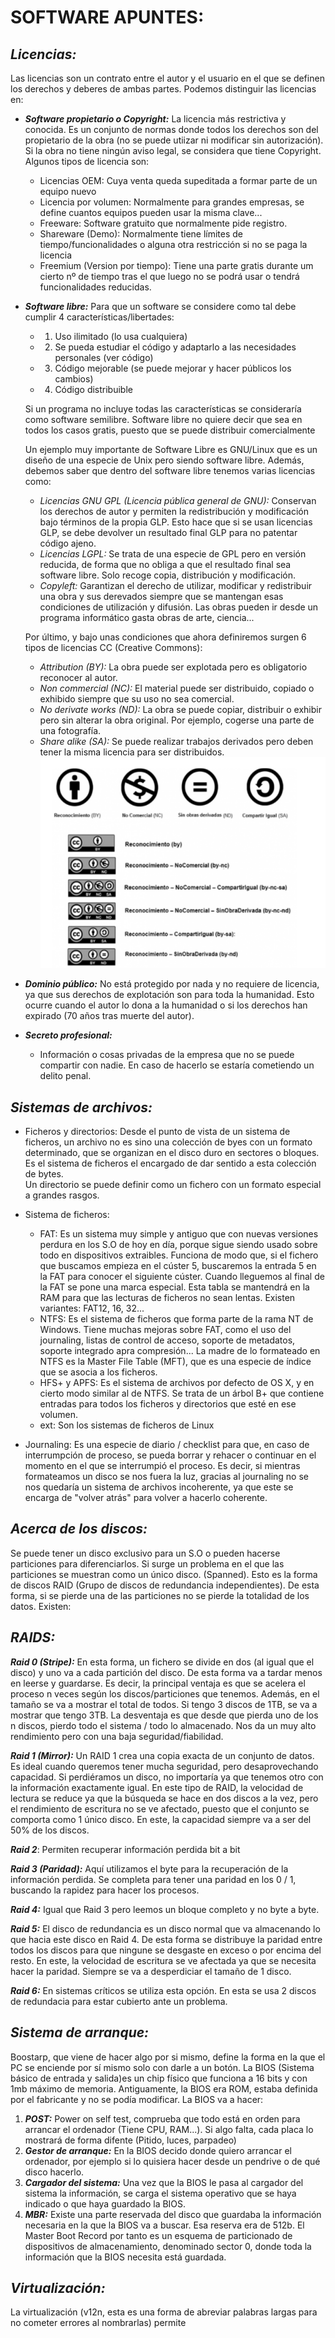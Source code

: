 # SOFTWARE APUNTES: 

## *Licencias:*  
Las licencias son un contrato entre el autor y el usuario en el que se definen los derechos y deberes de ambas partes. Podemos distinguir las licencias en:  
- ***Software propietario o Copyright:*** La licencia más restrictiva y conocida. Es un conjunto de normas donde todos los derechos son del propietario de la obra (no se puede utiizar ni modificar sin autorización). Si la obra no tiene ningún aviso legal, se considera que tiene Copyright. Algunos tipos de licencia son:
    - Licencias OEM: Cuya venta queda supeditada a formar parte de un equipo nuevo
    - Licencia por volumen: Normalmente para grandes empresas, se define cuantos equipos pueden usar la misma clave...
    - Freeware: Software gratuito que normalmente pide registro. 
    - Shareware (Demo): Normalmente tiene límites de tiempo/funcionalidades o alguna otra restricción si no se paga la licencia  
    - Freemium (Version por tiempo): Tiene una parte gratis durante um cierto nº de tiempo tras el que luego no se podrá usar o tendrá funcionalidades reducidas. 

- ***Software libre:*** Para que un software se considere como tal debe cumplir 4 características/libertades: 
    - 1. Uso ilimitado (lo usa cualquiera)  
    - 2. Se pueda estudiar el código y adaptarlo a las necesidades personales (ver código)  
    - 3. Código mejorable (se puede mejorar y hacer públicos los cambios)
    - 4. Código distribuible  

    Si un programa no incluye todas las características se consideraría como software semilibre. Software libre no quiere decir que sea en todos los casos gratis, puesto que se puede distribuir comercialmente    

    Un ejemplo muy importante de Software Libre es GNU/Linux que es un diseño de una especie de Unix pero siendo software libre. Además, debemos saber que dentro del software libre tenemos varias licencias como: 
    - *Licencias GNU GPL (Licencia pública general de GNU):* Conservan los derechos de autor y permiten la redistribución y modificación bajo términos de la propia GLP. Esto hace que si se usan licencias GLP, se debe devolver un resultado final GLP para no patentar código ajeno.
    - *Licencias LGPL:* Se trata de una especie de GPL pero en versión reducida, de forma que no obliga a que el resultado final sea software libre. Solo recoge copia, distribución y modificación.
    - *Copyleft:* Garantizan el derecho de utilizar, modificar y redistribuir una obra y sus derevados siempre que se mantengan esas condiciones de utilización y difusión. Las obras pueden ir desde un programa informático gasta obras de arte, ciencia...  

    Por último, y bajo unas condiciones que ahora definiremos surgen 6 tipos de licencias CC (Creative Commons):  
    - *Attribution (BY):* La obra puede ser explotada pero es obligatorio reconocer al autor.
    - *Non commercial (NC):* El material puede ser distribuido, copiado o exhibido siempre que su uso no sea comercial.  
    - *No derivate works (ND):* La obra se puede copiar, distribuir o exhibir pero sin alterar la obra original. Por ejemplo, cogerse una parte de una fotografía.  
    - *Share alike (SA):* Se puede realizar trabajos derivados pero deben tener la misma licencia para ser distribuidos.  
    ![](img/Captura%20de%20pantalla_2022-11-03_16-27-26.png)  

- ***Dominio público:*** No está protegido por nada y no requiere de licencia, ya que sus derechos de explotación son para toda la humanidad. Esto ocurre cuando el autor lo dona a la humanidad o si los derechos han expirado (70 años tras muerte del autor).

- ***Secreto profesional:*** 
    - Información o cosas privadas de la empresa que no se puede compartir con nadie. En caso de hacerlo se estaría cometiendo un delito penal. 


## *Sistemas de archivos:*

- Ficheros y directorios: Desde el punto de vista de un sistema de ficheros, un archivo no es sino una colección de byes con un formato determinado, que se organizan en el disco duro en sectores o bloques. Es el sistema de ficheros el encargado de dar sentido a esta colección de bytes.  
Un directorio se puede definir como un fichero con un formato especial a grandes rasgos. 

- Sistema de ficheros:  
    - FAT: Es un sistema muy simple y antiguo que con nuevas versiones perdura en los S.O de hoy en día, porque sigue siendo usado sobre todo en dispositivos extraibles. Funciona de modo que, si el fichero que buscamos empieza en el cúster 5, buscaremos la entrada 5 en la FAT para conocer el siguiente cúster. Cuando lleguemos al final de la FAT se pone una marca especial. Esta tabla se mantendrá en la RAM para que las lecturas de ficheros no sean lentas. Existen variantes: FAT12, 16, 32...
    - NTFS: Es el sistema de ficheros que forma parte de la rama NT de Windows. Tiene muchas mejoras sobre FAT, como el uso del journaling, listas de control de acceso, soporte de metadatos, soporte integrado apra compresión... La madre de lo formateado en NTFS es la Master File Table (MFT), que es una especie de índice que se asocia a los ficheros. 
    - HFS+ y APFS: Es el sistema de archivos por defecto de OS X, y en cierto modo similar al de NTFS. Se trata de un árbol B+ que contiene entradas para todos los ficheros y directorios que esté en ese volumen. 
    - ext: Son los sistemas de ficheros de Linux

- Journaling: Es una especie de diario / checklist para que, en caso de interrumpción de proceso, se pueda borrar y rehacer o continuar en el momento en el que se interrumpió el proceso. Es decir, si mientras formateamos un disco se nos fuera la luz, gracias al journaling no se nos quedaría un sistema de archivos incoherente, ya que este se encarga de "volver atrás" para volver a hacerlo coherente. 

## *Acerca de los discos:*  

Se puede tener un disco exclusivo para un S.O o pueden hacerse particiones para diferenciarlos. Si surge un problema en el que las particiones se muestran como un único disco. (Spanned). Esto es la forma de discos RAID (Grupo de discos de redundancia independientes). De esta forma, si se pierde una de las particiones no se pierde la totalidad de los datos. Existen:  

## ***RAIDS:***

***Raid 0 (Stripe):*** En esta forma, un fichero se divide en dos (al igual que el disco) y uno va a cada partición del disco. De esta forma va a tardar menos en leerse y guardarse. Es decir, la principal ventaja es que se acelera el proceso n veces según los discos/particiones que tenemos. Además, en el tamaño se va a mostrar el total de todos. Si tengo 3 discos de 1TB, se va a mostrar que tengo 3TB. La desventaja es que desde que pierda uno de los n discos, pierdo todo el sistema / todo lo almacenado. Nos da un muy alto rendimiento pero con una baja seguridad/fiabilidad.   

***Raid 1 (Mirror):*** Un RAID 1 crea una copia exacta de un conjunto de datos. Es ideal cuando queremos tener mucha seguridad, pero desaprovechando capacidad. Si perdiéramos un disco, no importaría ya que tenemos otro con la información exactamente igual. En este tipo de RAID, la velocidad de lectura se reduce ya que la búsqueda se hace en dos discos a la vez, pero el rendimiento de escritura no se ve afectado, puesto que el conjunto se comporta como 1 único disco.  En este, la capacidad siempre va a ser del 50% de los discos. 

***Raid 2***: Permiten recuperar información perdida bit a bit  

***Raid 3 (Paridad):*** Aquí utilizamos el byte para la recuperación de la información perdida. Se completa para tener una paridad en los 0 / 1, buscando la rapidez para hacer los procesos.  

***Raid 4:*** Igual que Raid 3 pero leemos un bloque completo y no byte a byte.  

***Raid 5:*** El disco de redundancia es un disco normal que va almacenando lo que hacia este disco en Raid 4. De esta forma se distribuye la paridad entre todos los discos para que ningune se desgaste en exceso o por encima del resto. En este, la velocidad de escritura se ve afectada ya que se necesita hacer la paridad. Siempre se va a desperdiciar el tamaño de 1 disco.  

***Raid 6:***  En sistemas críticos se utiliza esta opción. En esta se usa 2 discos de redundacia para estar cubierto ante un problema.  

## *Sistema de arranque:*

Boostarp, que viene de hacer algo por si mismo, define la forma en la que el PC se enciende por sí mismo solo con darle a un botón. La BIOS (Sistema básico de entrada y salida)es un chip físico que funciona a 16 bits y con 1mb máximo de memoria. Antiguamente, la BIOS era ROM, estaba definida por el fabricante y no se podía modificar. La BIOS va a hacer:  

1. ***POST:*** Power on self test, comprueba que todo está en orden para arrancar el ordenador (Tiene CPU, RAM...). Si algo falta, cada placa lo mostrará de forma difente (Pitido, luces, parpadeo)  
2. ***Gestor de arranque:*** En la BIOS decido donde quiero arrancar el ordenador, por ejemplo si lo quisiera hacer desde un pendrive o de qué disco hacerlo.
3. ***Cargador del sistema:*** Una vez que la BIOS le pasa al cargador del sistema la información, se carga el sistema operativo que se haya indicado o que haya guardado la BIOS. 
4. ***MBR:*** Existe una parte reservada del disco que guardaba la información necesaria en la que la BIOS va a buscar. Esa reserva era de 512b. El Master Boot Record por tanto es un esquema de particionado de dispositivos de almacenamiento, denominado sector 0, donde toda la información que la BIOS necesita está guardada.  

## *Virtualización:*

La virtualización (v12n, esta es una forma de abreviar palabras largas para no cometer errores al nombrarlas) permite